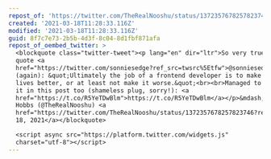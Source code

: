 ```yaml
---
repost_of: 'https://twitter.com/TheRealNooshu/status/1372357678257823746'
created: '2021-03-18T11:28:33.116Z'
modified: '2021-03-18T11:28:33.116Z'
guid: 8f7c7e73-2b5b-4d3f-8c04-8d1fbf871afa
repost_of_oembed_twitter: >
  <blockquote class="twitter-tweet"><p lang="en" dir="ltr">So very true! To
  quote <a
  href="https://twitter.com/sonniesedge?ref_src=twsrc%5Etfw">@sonniesedge</a>
  (again): &quot;Ultimately the job of a frontend developer is to make people’s
  lives better, or at least not make it worse.&quot;<br><br>Managed to include
  it in this post too (shameless plug, sorry!): <a
  href="https://t.co/R5YeTDwBlm">https://t.co/R5YeTDwBlm</a></p>&mdash; Matt
  Hobbs (@TheRealNooshu) <a
  href="https://twitter.com/TheRealNooshu/status/1372357678257823746?ref_src=twsrc%5Etfw">March
  18, 2021</a></blockquote>

  <script async src="https://platform.twitter.com/widgets.js"
  charset="utf-8"></script>
---
```

 

